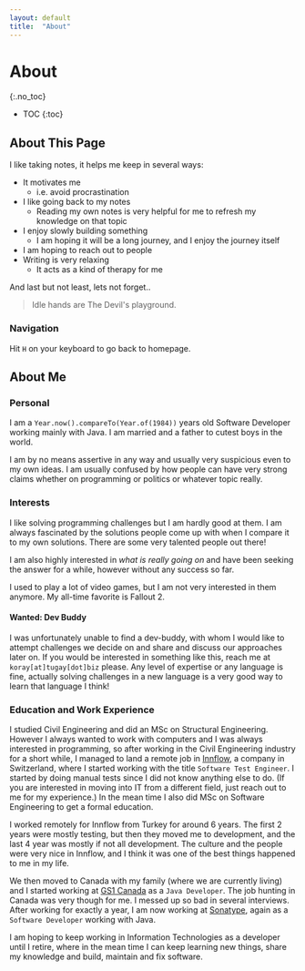 ```yaml
---
layout: default
title:  "About"
---
```

# About
{:.no_toc}

* TOC
{:toc}

## About This Page
I like taking notes, it helps me keep in several ways:

- It motivates me
  - i.e. avoid procrastination
- I like going back to my notes
  - Reading my own notes is very helpful for me to refresh my knowledge on that topic
- I enjoy slowly building something
  - I am hoping it will be a long journey, and I enjoy the journey itself
- I am hoping to reach out to people
- Writing is very relaxing
  - It acts as a kind of therapy for me

And last but not least, lets not forget..

> Idle hands are The Devil's playground.

### Navigation
Hit `H` on your keyboard to go back to homepage.

## About Me
### Personal
I am a `Year.now().compareTo(Year.of(1984))` years old Software Developer working mainly with Java. I am married and 
a father to cutest boys in the world.

I am by no means assertive in any way and usually very suspicious even to my own ideas. I am usually confused by 
how people can have very strong claims whether on programming or politics or whatever topic really.  

### Interests
I like solving programming challenges but I am hardly good at them. I am always fascinated by the solutions people come
up with when I compare it to my own solutions. There are some very talented people out there!

I am also highly interested in _what is really going on_ and have been seeking the answer for a while, however without
any success so far.

I used to play a lot of video games, but I am not very interested in them anymore. My all-time favorite is Fallout 2.

#### Wanted: Dev Buddy
I was unfortunately unable to find a dev-buddy, with whom I would like to attempt challenges we decide on and share
and discuss our approaches later on. If you would be interested in something like this, reach me at 
`koray[at]tugay[dot]biz` please. Any level of expertise or any language is fine, actually solving challenges in a 
new language is a very good way to learn that language I think!  

### Education and Work Experience
I studied Civil Engineering and did an MSc on Structural Engineering. However I always wanted to work with computers 
and I was always interested in programming, so after working in the Civil Engineering industry for a short while,
I managed to land a remote job in [Innflow](https://www.innflow.com), a company in Switzerland, where I started working 
with the title `Software Test Engineer`. I started by doing manual tests since I did not know anything else to do. 
(If you are interested in moving into IT from a different field, just reach out to me for my experience.) In the 
mean time I also did MSc on Software Engineering to get a formal education. 

I worked remotely for Innflow from Turkey for around 6 years. The first 2 years were mostly testing, but then they moved
me to development, and the last 4 year was mostly if not all development. The culture and the people were very nice
in Innflow, and I think it was one of the best things happened to me in my life.

We then moved to Canada with my family (where we are currently living) and I started working at 
[GS1 Canada](https://www.gs1ca.org) as a `Java Developer`. The job hunting in Canada was very though for me. I messed up
so bad in several interviews. After working for exactly a year, I am now working at [Sonatype](https://www.sonatype.com/), 
again as a `Software Developer` working with Java.

I am hoping to keep working in Information Technologies as a developer until I retire, where in the mean time I 
can keep learning new things, share my knowledge and build, maintain and fix software.
